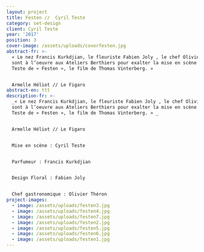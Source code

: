```yaml
---
layout: project
title: Festen //  Cyril Teste
category: set-design
client: Cyril Teste
year: '2017'
position: 3
cover-image: /assets/uploads/coverfesten.jpg
abstract-fr: >-
  « Le nez Francis Kurkdjian, le fleuriste Fabien Joly , le chef Olivier Théron
  sont à l’oeuvre aux Ateliers Berthiers pour exalter la mise en scène de Cyril
  Teste de « Festen », le film de Thomas Vinterberg. »   


  Armelle Héliot // Le Figaro
abstract-en: ttt
description-fr: >-
  _« Le nez Francis Kurkdjian, le fleuriste Fabien Joly , le chef Olivier Théron
  sont à l’oeuvre aux Ateliers Berthiers pour exalter la mise en scène de Cyril
  Teste de « Festen », le film de Thomas Vinterberg. » _


  Armelle Héliot // Le Figaro


  Mise en scène : Cyril Teste


  Parfumeur : Francis Kurkdjian


  Design Floral : Fabien Joly


  Chef gastronomique : Olivier Théron
project-images:
  - image: /assets/uploads/festen3.jpg
  - image: /assets/uploads/festen4.jpg
  - image: /assets/uploads/festen7.jpg
  - image: /assets/uploads/festen2.jpg
  - image: /assets/uploads/festen5.jpg
  - image: /assets/uploads/festen6.jpg
  - image: /assets/uploads/festen1.jpg
---
```


